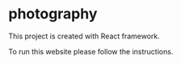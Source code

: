 # photography

This project is created with React framework.

To run this website please follow the instructions.
